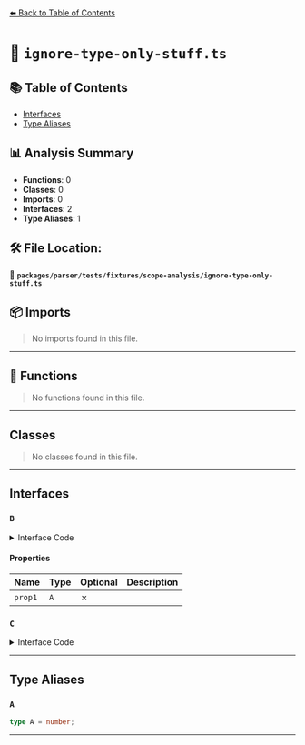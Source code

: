 [⬅️ Back to Table of Contents](../../../../../index.md)

# 📄 `ignore-type-only-stuff.ts`

## 📚 Table of Contents

- [Interfaces](#interfaces)
- [Type Aliases](#type-aliases)

## 📊 Analysis Summary

- **Functions**: 0
- **Classes**: 0
- **Imports**: 0
- **Interfaces**: 2
- **Type Aliases**: 1

## 🛠️ File Location:
📂 **`packages/parser/tests/fixtures/scope-analysis/ignore-type-only-stuff.ts`**

## 📦 Imports

> No imports found in this file.


---

## 🔧 Functions

> No functions found in this file.


---

## Classes

> No classes found in this file.


---

## Interfaces

### `B`

<details><summary>Interface Code</summary>

```ts
interface B {
  prop1: A;
}
```
</details>

#### Properties

| Name | Type | Optional | Description |
|------|------|----------|-------------|
| `prop1` | `A` | ✗ |  |

### `C`

<details><summary>Interface Code</summary>

```ts
interface C extends B {
  method(a: { b: A }): { c: A };
}
```
</details>


---

## Type Aliases

### `A`

```ts
type A = number;
```


---